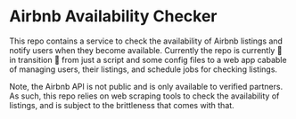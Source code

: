 # Airbnb Availability Checker

This repo contains a service to check the availability of Airbnb listings and notify users when they become available. Currently the repo is currently 🚧 in transition 🚧 from just a script and some config files to a web app cabable of managing users, their listings, and schedule jobs for checking listings.

Note, the Airbnb API is not public and is only available to verified partners. As such, this repo relies on web scraping tools to check the availability of listings, and is subject to the brittleness that comes with that.
